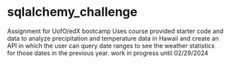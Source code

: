 # sqlalchemy_challenge
Assignment for UofO/edX bootcamp
Uses course provided starter code and data to analyze precipitation and temperature data in Hawaii and create an API in which the user can query date ranges to see the weather statistics for those dates in the previous year.
work in progress until 02/29/2024
